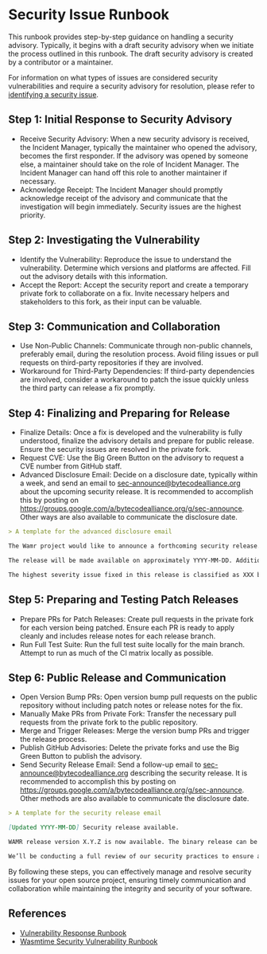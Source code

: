 # Security Issue Runbook

This runbook provides step-by-step guidance on handling a security advisory. Typically, it begins with a draft security advisory when we initiate the process outlined in this runbook. The draft security advisory is created by a contributor or a maintainer.

For information on what types of issues are considered security vulnerabilities and require a security advisory for resolution, please refer to [identifying a security issue](./security_need_to_know.md#identifying-a-security-issue).

## Step 1: Initial Response to Security Advisory

- Receive Security Advisory: When a new security advisory is received, the Incident Manager, typically the maintainer who opened the advisory, becomes the first responder. If the advisory was opened by someone else, a maintainer should take on the role of Incident Manager. The Incident Manager can hand off this role to another maintainer if necessary.
- Acknowledge Receipt: The Incident Manager should promptly acknowledge receipt of the advisory and communicate that the investigation will begin immediately. Security issues are the highest priority.

## Step 2: Investigating the Vulnerability

- Identify the Vulnerability: Reproduce the issue to understand the vulnerability. Determine which versions and platforms are affected. Fill out the advisory details with this information.
- Accept the Report: Accept the security report and create a temporary private fork to collaborate on a fix. Invite necessary helpers and stakeholders to this fork, as their input can be valuable.

## Step 3: Communication and Collaboration

- Use Non-Public Channels: Communicate through non-public channels, preferably email, during the resolution process. Avoid filing issues or pull requests on third-party repositories if they are involved.
- Workaround for Third-Party Dependencies: If third-party dependencies are involved, consider a workaround to patch the issue quickly unless the third party can release a fix promptly.

## Step 4: Finalizing and Preparing for Release

- Finalize Details: Once a fix is developed and the vulnerability is fully understood, finalize the advisory details and prepare for public release. Ensure the security issues are resolved in the private fork.
- Request CVE: Use the Big Green Button on the advisory to request a CVE number from GitHub staff.
- Advanced Disclosure Email: Decide on a disclosure date, typically within a week, and send an email to sec-announce@bytecodealliance.org about the upcoming security release. It is recommended to accomplish this by posting on https://groups.google.com/a/bytecodealliance.org/g/sec-announce. Other ways are also available to communicate the disclosure date.

```markdown
> A template for the advanced disclosure email

The Wamr project would like to announce a forthcoming security release.

The release will be made available on approximately YYYY-MM-DD. Additionally, an advisory will be made available on the same date at https://github.com/advisories.

The highest severity issue fixed in this release is classified as XXX based on the CVSS classification scheme.
```

## Step 5: Preparing and Testing Patch Releases

- Prepare PRs for Patch Releases: Create pull requests in the private fork for each version being patched. Ensure each PR is ready to apply cleanly and includes release notes for each release branch.
- Run Full Test Suite: Run the full test suite locally for the main branch. Attempt to run as much of the CI matrix locally as possible.

## Step 6: Public Release and Communication

- Open Version Bump PRs: Open version bump pull requests on the public repository without including patch notes or release notes for the fix.
- Manually Make PRs from Private Fork: Transfer the necessary pull requests from the private fork to the public repository.
- Merge and Trigger Releases: Merge the version bump PRs and trigger the release process.
- Publish GitHub Advisories: Delete the private forks and use the Big Green Button to publish the advisory.
- Send Security Release Email: Send a follow-up email to sec-announce@bytecodealliance.org describing the security release. It is recommended to accomplish this by posting on https://groups.google.com/a/bytecodealliance.org/g/sec-announce. Other methods are also available to communicate the disclosure date.

```markdown
> A template for the security release email

[Updated YYYY-MM-DD] Security release available.

WAMR release version X.Y.Z is now available. The binary release can be found on GitHub at https://github.com/bytecodealliance/wasm-micro-runtime/releases/tag/WAMR-Y.Y.Z. This release addresses the following security issues rated XXX: https://the link of the advisory

We’ll be conducting a full review of our security practices to ensure ample notification is provided for future security releases.
```

By following these steps, you can effectively manage and resolve security issues for your open source project, ensuring timely communication and collaboration while maintaining the integrity and security of your software.

## References

- [Vulnerability Response Runbook](https://github.com/bytecodealliance/rfcs/blob/main/accepted/vulnerability-response-runbook.md)
- [Wasmtime Security Vulnerability Runbook](https://docs.wasmtime.dev/security-vulnerability-runbook.html)
